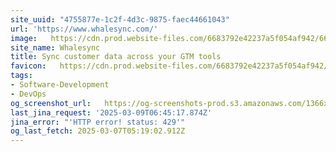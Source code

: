 ```yaml
---
site_uuid: "4755877e-1c2f-4d3c-9875-faec44661043"
url: 'https://www.whalesync.com/'
image:   https://cdn.prod.website-files.com/6683792e42237a5f054af942/66e0aba4cc4c3cde2e9d52d0_general-dark-og.jpg
site_name: Whalesync
title: Sync customer data across your GTM tools
favicon:   https://cdn.prod.website-files.com/6683792e42237a5f054af942/66a1b7ec65c8d94d273e8226_favicon.png
tags:
- Software-Development
- DevOps
og_screenshot_url:   https://og-screenshots-prod.s3.amazonaws.com/1366x768/80/false/fe5f75ca968f9bac607e4fb4d5aeaa42474427ad1735b9d0b420e2f1db6aae99.jpeg
last_jina_request: '2025-03-09T06:45:17.874Z'
jina_error: "'HTTP error! status: 429'"
og_last_fetch: 2025-03-07T05:19:02.912Z
---
```



